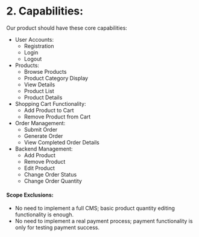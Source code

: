 # 2. Capabilities:

Our product should have these core capabilities:
- User Accounts:
  - Registration
  - Login
  - Logout
- Products:
  - Browse Products
  - Product Category Display
  - View Details
  - Product List
  - Product Details
- Shopping Cart Functionality:
  - Add Product to Cart
  - Remove Product from Cart
- Order Management: 
  - Submit Order
  - Generate Order
  - View Completed Order Details
- Backend Management:
  - Add Product
  - Remove Product
  - Edit Product
  - Change Order Status
  - Change Order Quantity

#### Scope Exclusions:
- No need to implement a full CMS; basic product quantity editing functionality is enough.
- No need to implement a real payment process; payment functionality is only for testing payment success.
